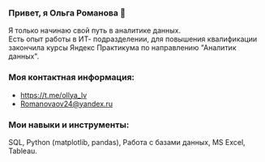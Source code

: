   ### Привет, я Ольга Романова 👋
  Я только начинаю свой путь в аналитике данных.  
  Есть опыт работы в ИТ- подразделении, для повышения квалификации закончила курсы Яндекс Практикума по направлению "Аналитик данных".
  
  ### Моя контактная информация:
  - https://t.me/ollya_lv
  - Romanovaov24@yandex.ru

  ### Мои навыки и инструменты:
  SQL, Python (matplotlib, pandas), Работа с базами данных, MS Excel, Tableau. 

